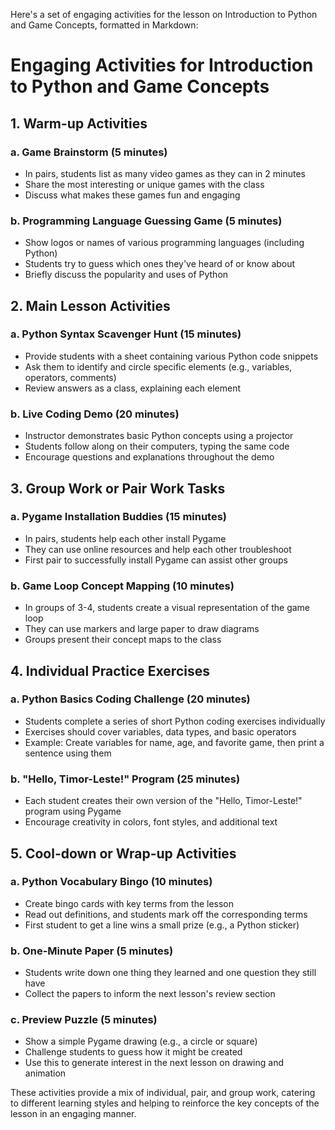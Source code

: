 Here's a set of engaging activities for the lesson on Introduction to Python and Game Concepts, formatted in Markdown:

# Engaging Activities for Introduction to Python and Game Concepts

## 1. Warm-up Activities

### a. Game Brainstorm (5 minutes)
- In pairs, students list as many video games as they can in 2 minutes
- Share the most interesting or unique games with the class
- Discuss what makes these games fun and engaging

### b. Programming Language Guessing Game (5 minutes)
- Show logos or names of various programming languages (including Python)
- Students try to guess which ones they've heard of or know about
- Briefly discuss the popularity and uses of Python

## 2. Main Lesson Activities

### a. Python Syntax Scavenger Hunt (15 minutes)
- Provide students with a sheet containing various Python code snippets
- Ask them to identify and circle specific elements (e.g., variables, operators, comments)
- Review answers as a class, explaining each element

### b. Live Coding Demo (20 minutes)
- Instructor demonstrates basic Python concepts using a projector
- Students follow along on their computers, typing the same code
- Encourage questions and explanations throughout the demo

## 3. Group Work or Pair Work Tasks

### a. Pygame Installation Buddies (15 minutes)
- In pairs, students help each other install Pygame
- They can use online resources and help each other troubleshoot
- First pair to successfully install Pygame can assist other groups

### b. Game Loop Concept Mapping (10 minutes)
- In groups of 3-4, students create a visual representation of the game loop
- They can use markers and large paper to draw diagrams
- Groups present their concept maps to the class

## 4. Individual Practice Exercises

### a. Python Basics Coding Challenge (20 minutes)
- Students complete a series of short Python coding exercises individually
- Exercises should cover variables, data types, and basic operators
- Example: Create variables for name, age, and favorite game, then print a sentence using them

### b. "Hello, Timor-Leste!" Program (25 minutes)
- Each student creates their own version of the "Hello, Timor-Leste!" program using Pygame
- Encourage creativity in colors, font styles, and additional text

## 5. Cool-down or Wrap-up Activities

### a. Python Vocabulary Bingo (10 minutes)
- Create bingo cards with key terms from the lesson
- Read out definitions, and students mark off the corresponding terms
- First student to get a line wins a small prize (e.g., a Python sticker)

### b. One-Minute Paper (5 minutes)
- Students write down one thing they learned and one question they still have
- Collect the papers to inform the next lesson's review section

### c. Preview Puzzle (5 minutes)
- Show a simple Pygame drawing (e.g., a circle or square)
- Challenge students to guess how it might be created
- Use this to generate interest in the next lesson on drawing and animation

These activities provide a mix of individual, pair, and group work, catering to different learning styles and helping to reinforce the key concepts of the lesson in an engaging manner.